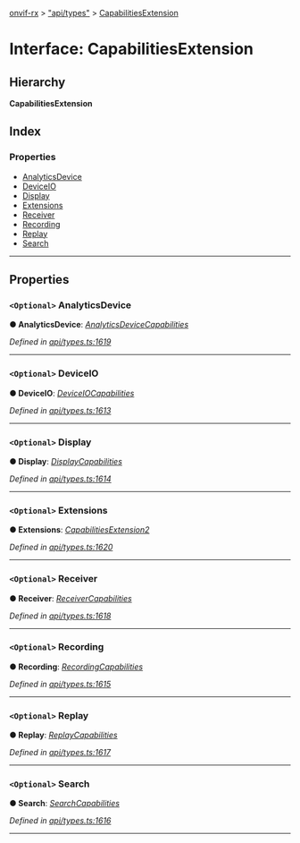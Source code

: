 [onvif-rx](../README.md) > ["api/types"](../modules/_api_types_.md) > [CapabilitiesExtension](../interfaces/_api_types_.capabilitiesextension.md)

# Interface: CapabilitiesExtension

## Hierarchy

**CapabilitiesExtension**

## Index

### Properties

* [AnalyticsDevice](_api_types_.capabilitiesextension.md#analyticsdevice)
* [DeviceIO](_api_types_.capabilitiesextension.md#deviceio)
* [Display](_api_types_.capabilitiesextension.md#display)
* [Extensions](_api_types_.capabilitiesextension.md#extensions)
* [Receiver](_api_types_.capabilitiesextension.md#receiver)
* [Recording](_api_types_.capabilitiesextension.md#recording)
* [Replay](_api_types_.capabilitiesextension.md#replay)
* [Search](_api_types_.capabilitiesextension.md#search)

---

## Properties

<a id="analyticsdevice"></a>

### `<Optional>` AnalyticsDevice

**● AnalyticsDevice**: *[AnalyticsDeviceCapabilities](_api_types_.analyticsdevicecapabilities.md)*

*Defined in [api/types.ts:1619](https://github.com/patrickmichalina/onvif-rx/blob/f117e44/src/api/types.ts#L1619)*

___
<a id="deviceio"></a>

### `<Optional>` DeviceIO

**● DeviceIO**: *[DeviceIOCapabilities](_api_types_.deviceiocapabilities.md)*

*Defined in [api/types.ts:1613](https://github.com/patrickmichalina/onvif-rx/blob/f117e44/src/api/types.ts#L1613)*

___
<a id="display"></a>

### `<Optional>` Display

**● Display**: *[DisplayCapabilities](_api_types_.displaycapabilities.md)*

*Defined in [api/types.ts:1614](https://github.com/patrickmichalina/onvif-rx/blob/f117e44/src/api/types.ts#L1614)*

___
<a id="extensions"></a>

### `<Optional>` Extensions

**● Extensions**: *[CapabilitiesExtension2](_api_types_.capabilitiesextension2.md)*

*Defined in [api/types.ts:1620](https://github.com/patrickmichalina/onvif-rx/blob/f117e44/src/api/types.ts#L1620)*

___
<a id="receiver"></a>

### `<Optional>` Receiver

**● Receiver**: *[ReceiverCapabilities](_api_types_.receivercapabilities.md)*

*Defined in [api/types.ts:1618](https://github.com/patrickmichalina/onvif-rx/blob/f117e44/src/api/types.ts#L1618)*

___
<a id="recording"></a>

### `<Optional>` Recording

**● Recording**: *[RecordingCapabilities](_api_types_.recordingcapabilities.md)*

*Defined in [api/types.ts:1615](https://github.com/patrickmichalina/onvif-rx/blob/f117e44/src/api/types.ts#L1615)*

___
<a id="replay"></a>

### `<Optional>` Replay

**● Replay**: *[ReplayCapabilities](_api_types_.replaycapabilities.md)*

*Defined in [api/types.ts:1617](https://github.com/patrickmichalina/onvif-rx/blob/f117e44/src/api/types.ts#L1617)*

___
<a id="search"></a>

### `<Optional>` Search

**● Search**: *[SearchCapabilities](_api_types_.searchcapabilities.md)*

*Defined in [api/types.ts:1616](https://github.com/patrickmichalina/onvif-rx/blob/f117e44/src/api/types.ts#L1616)*

___

